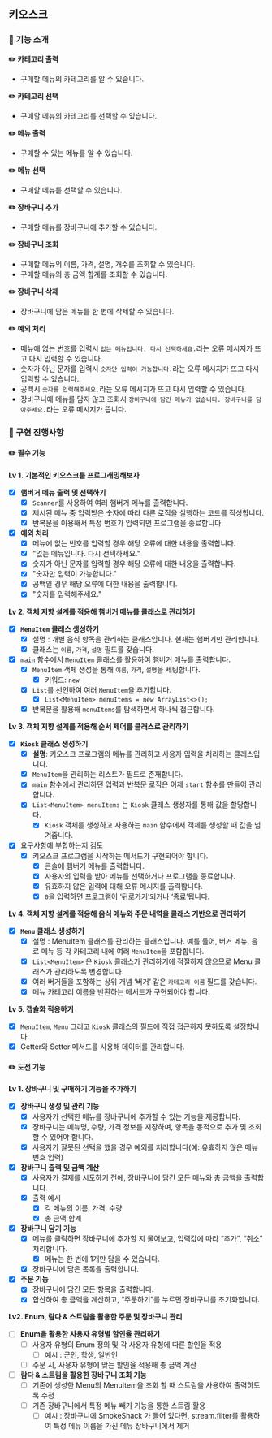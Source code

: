 ## 키오스크
### 🚀 기능 소개
**✏️ 카테고리 출력**
- 구매할 메뉴의 카테고리를 알 수 있습니다.

**✏️ 카테고리 선택**
- 구매할 메뉴의 카테고리를 선택할 수 있습니다.

**✏️ 메뉴 출력**
- 구매할 수 있는 메뉴를 알 수 있습니다.

**✏️ 메뉴 선택**
- 구매할 메뉴를 선택할 수 있습니다.

**✏️ 장바구니 추가**
- 구매할 메뉴를 장바구니에 추가할 수 있습니다.

**✏️ 장바구니 조회**
- 구매할 메뉴의 이름, 가격, 설명, 개수를 조회할 수 있습니다.
- 구매할 메뉴의 총 금액 합계를 조회할 수 있습니다.

**✏️ 장바구니 삭제**
- 장바구니에 담은 메뉴를 한 번에 삭제할 수 있습니다.

**✏️ 예외 처리**
- 메뉴에 없는 번호를 입력시 `없는 메뉴입니다. 다시 선택하세요.`라는 오류 메시지가 뜨고 다시 입력할 수 있습니다.
- 숫자가 아닌 문자를 입력시 `숫자만 입력이 가능합니다.`라는 오류 메시지가 뜨고 다시 입력할 수 있습니다.
- 공백시 `숫자를 입력해주세요.`라는 오류 메시지가 뜨고 다시 입력할 수 있습니다.
- 장바구니에 메뉴를 담지 않고 조회시 `장바구니에 담긴 메뉴가 없습니다. 장바구니를 담아주세요.`라는 오류 메시지가 뜹니다.

### 🚀 구현 진행사항
#### ✏️ 필수 기능
**Lv 1. 기본적인 키오스크를 프로그래밍해보자**

- [x]  **햄버거 메뉴 출력 및 선택하기**
    - [x]  `Scanner`를 사용하여 여러 햄버거 메뉴를 출력합니다.
    - [x]  제시된 메뉴 중 입력받은 숫자에 따라 다른 로직을 실행하는 코드를 작성합니다.
    - [x]  반복문을 이용해서 특정 번호가 입력되면 프로그램을 종료합니다.

- [x]  **예외 처리**
   - [x]  메뉴에 없는 번호를 입력할 경우 해당 오류에 대한 내용을 출력합니다.
     - [x]  "없는 메뉴입니다. 다시 선택하세요."
   - [x]  숫자가 아닌 문자를 입력할 경우 해당 오류에 대한 내용을 출력합니다.
     - [x]  "숫자만 입력이 가능합니다."
   - [x]  공백일 경우 해당 오류에 대한 내용을 출력합니다.
     - [x]  "숫자를 입력해주세요."

**Lv 2. 객체 지향 설계를 적용해 햄버거 메뉴를 클래스로 관리하기**

- [x]  **`MenuItem` 클래스 생성하기**
   - [x]  설명 : 개별 음식 항목을 관리하는 클래스입니다. 현재는 햄버거만 관리합니다.
   - [x]  클래스는 `이름`, `가격`, `설명` 필드를 갖습니다.
- [x]  `main` 함수에서 `MenuItem` 클래스를 활용하여 햄버거 메뉴를 출력합니다.
   - [x]  `MenuItem` 객체 생성을 통해 `이름`, `가격`, `설명`을 세팅합니다.
      - [x]  키워드: `new`
   - [x]  `List`를 선언하여 여러 `MenuItem`을 추가합니다.
      - [x]  `List<MenuItem> menuItems = new ArrayList<>();`
   - [x]  반복문을 활용해 `menuItems`를 탐색하면서 하나씩 접근합니다.

**Lv 3. 객체 지향 설계를 적용해 순서 제어를 클래스로 관리하기**

- [x]  **`Kiosk` 클래스 생성하기**
   - [x]  **설명**: 키오스크 프로그램의 메뉴를 관리하고 사용자 입력을 처리하는 클래스입니다.
   - [x]  `MenuItem`을 관리하는 리스트가 필드로 존재합니다.
   - [x]  `main` 함수에서 관리하던 입력과 반복문 로직은 이제 `start` 함수를 만들어 관리합니다.
   - [x]  `List<MenuItem> menuItems` 는 `Kiosk` 클래스 생성자를 통해 값을 할당합니다.
      - [x]  `Kiosk` 객체를 생성하고 사용하는 `main` 함수에서 객체를 생성할 때 값을 넘겨줍니다.
- [x]  요구사항에 부합하는지 검토
   - [x]  키오스크 프로그램을 시작하는 메서드가 구현되어야 합니다.
      - [x]  콘솔에 햄버거 메뉴를 출력합니다.
      - [x]  사용자의 입력을 받아 메뉴를 선택하거나 프로그램을 종료합니다.
      - [x]  유효하지 않은 입력에 대해 오류 메시지를 출력합니다.
      - [x]  `0`을 입력하면 프로그램이 ‘뒤로가기’되거나 ‘종료’됩니다.

**Lv 4. 객체 지향 설계를 적용해 음식 메뉴와 주문 내역을 클래스 기반으로 관리하기**

- [x]  **`Menu` 클래스 생성하기**
   - [x]  설명 : MenuItem 클래스를 관리하는 클래스입니다.
     예를 들어, 버거 메뉴, 음료 메뉴 등 각 카테고리 내에 여러 `MenuItem`을 포함합니다.
   - [x]  `List<MenuItem>` 은 `Kiosk` 클래스가 관리하기에 적절하지 않으므로 Menu 클래스가 관리하도록 변경합니다.
   - [x]  여러 버거들을 포함하는 상위 개념 ‘버거’ 같은 `카테고리 이름` 필드를 갖습니다.
   - [x]  메뉴 카테고리 이름을 반환하는 메서드가 구현되어야 합니다.

**Lv 5. 캡슐화 적용하기**

- [x]  `MenuItem`, `Menu` 그리고 `Kiosk` 클래스의 필드에 직접 접근하지 못하도록 설정합니다.
- [x]  Getter와 Setter 메서드를 사용해 데이터를 관리합니다.

#### ✏️ 도전 기능
**Lv 1. 장바구니 및 구매하기 기능을 추가하기**

- [x]  **장바구니 생성 및 관리 기능**
   - [x]  사용자가 선택한 메뉴를 장바구니에 추가할 수 있는 기능을 제공합니다.
   - [x]  장바구니는 메뉴명, 수량, 가격 정보를 저장하며, 항목을 동적으로 추가 및 조회할 수 있어야 합니다.
   - [x]  사용자가 잘못된 선택을 했을 경우 예외를 처리합니다(예: 유효하지 않은 메뉴 번호 입력)
- [x]  **장바구니 출력 및 금액 계산**
   - [x]  사용자가 결제를 시도하기 전에, 장바구니에 담긴 모든 메뉴와 총 금액을 출력합니다.
   - [x]  출력 예시
      - [x]  각 메뉴의 이름, 가격, 수량
      - [x]  총 금액 합계
- [x]  **장바구니 담기 기능**
   - [x]  메뉴를 클릭하면 장바구니에 추가할 지 물어보고, 입력값에 따라 “추가”, “취소” 처리합니다.
      - [x]  메뉴는 한 번에 1개만 담을 수 있습니다.
   - [x]  장바구니에 담은 목록을 출력합니다.
- [x]  **주문 기능**
   - [x]  장바구니에 담긴 모든 항목을 출력합니다.
   - [x]  합산하여 총 금액을 계산하고, “주문하기”를 누르면 장바구니를 초기화합니다.

**Lv2. Enum, 람다 & 스트림을 활용한 주문 및 장바구니 관리**
- [ ]  **Enum을 활용한 사용자 유형별 할인율 관리하기**
   - [ ]  사용자 유형의 Enum 정의 및 각 사용자 유형에 따른 할인율 적용
      - [ ]  예시 : 군인, 학생, 일반인
   - [ ]  주문 시, 사용자 유형에 맞는 할인율 적용해 총 금액 계산
- [ ]  **람다 & 스트림을 활용한 장바구니 조회 기능**
   - [ ]  기존에 생성한 Menu의 MenuItem을 조회 할 때 스트림을 사용하여 출력하도록 수정
   - [ ]  기존 장바구니에서 특정 메뉴 빼기 기능을 통한 스트림 활용
      - [ ]  예시 : 장바구니에 SmokeShack 가 들어 있다면, stream.filter를 활용하여 특정 메뉴 이름을 가진 메뉴 장바구니에서 제거